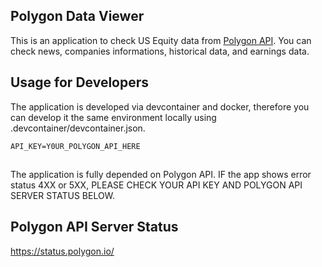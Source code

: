 ## Polygon Data Viewer
This is an application to check US Equity data from [Polygon API](https://polygon.io).
You can check news, companies informations, historical data, and earnings data.

## Usage for Developers
The application is developed via devcontainer and docker, therefore you can develop it the same environment locally using .devcontainer/devcontainer.json.
```UNIX, .env
API_KEY=Y0UR_POLYGON_API_HERE
```

##
The application is fully depended on Polygon API.
IF the app shows error status 4XX or 5XX, PLEASE CHECK YOUR API KEY AND POLYGON API SERVER STATUS BELOW.

## Polygon API Server Status
https://status.polygon.io/
